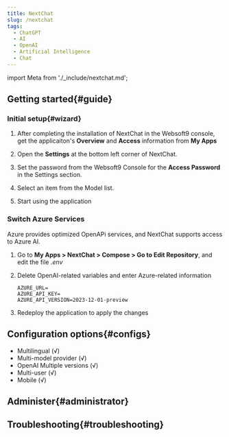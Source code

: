 ```yaml
---
title: NextChat
slug: /nextchat
tags:
  - ChatGPT
  - AI
  - OpenAI
  - Artificial Intelligence
  - Chat
---
```


import Meta from './_include/nextchat.md';

<Meta name="meta" />

## Getting started{#guide}

### Initial setup{#wizard}

1. After completing the installation of NextChat in the Websoft9 console, get the applicaiton's **Overview** and **Access** information from **My Apps**  

2. Open the **Settings** at the bottom left corner of NextChat.

3. Set the password from the Websoft9 Console for the **Access Password** in the Settings section.

4. Select an item from the Model list.

5. Start using the application

### Switch Azure Services

Azure provides optimized OpenAPi services, and NextChat supports access to Azure AI.

1. Go to **My Apps > NextChat > Compose > Go to Edit Repository**, and edit the file *.env*  

2. Delete OpenAI-related variables and enter Azure-related information  
   ```
   AZURE_URL=
   AZURE_API_KEY=
   AZURE_API_VERSION=2023-12-01-preview
   ```
3. Redeploy the application to apply the changes 

## Configuration options{#configs}

- Multilingual (√)
- Multi-model provider (√)
- OpenAI Multiple versions (√)
- Multi-user (√)
- Mobile (√)

## Administer{#administrator}

## Troubleshooting{#troubleshooting}